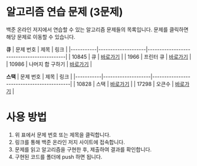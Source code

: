 # 알고리즘 연습 문제 (3문제)

백준 온라인 저지에서 연습할 수 있는 알고리즘 문제들의 목록입니다. 문제를 클릭하면 해당 문제로 이동할 수 있습니다.

**큐**
| 문제 번호 | 제목               | 링크                                       |
|-----------|--------------------|-------------------------------------------|
| 10845    | 큐              | [바로가기](https://www.acmicpc.net/problem/10845) |
| 1966      | 프린터 큐               | [바로가기](https://www.acmicpc.net/problem/1966) |
| 10986      | 나머지 합 구하기               | [바로가기](https://www.acmicpc.net/problem/10986) |

**스택**
| 문제 번호 | 제목               | 링크                                       |
|-----------|--------------------|-------------------------------------------|
| 10828    | 스택              | [바로가기](https://www.acmicpc.net/problem/10828) |
| 17298     | 오큰수               | [바로가기](https://www.acmicpc.net/problem/17298) |


# 사용 방법

1. 위 표에서 문제 번호 또는 제목을 클릭합니다.
2. 링크를 통해 백준 온라인 저지 사이트에 접속합니다.
3. 문제를 읽고 알고리즘을 구현한 후, 제출하여 결과를 확인합니다.
4. 구현된 코드를 폴더에 push 하면 됩니다.
